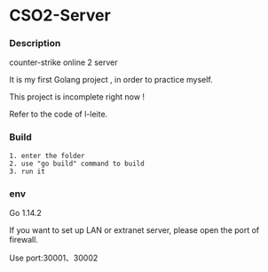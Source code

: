 # CSO2-Server

### Description

counter-strike online 2 server

It is my first Golang project , in order to practice myself.

This project is incomplete right now !

Refer to the code of l-leite.

### Build

    1. enter the folder
    2. use "go build" command to build
    3. run it

### env

Go 1.14.2

If you want to set up LAN or extranet server, please open the port of firewall.

Use port:30001、30002
